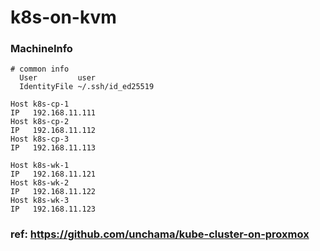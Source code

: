 # k8s-on-kvm

### MachineInfo
```
# common info
  User         user
  IdentityFile ~/.ssh/id_ed25519

Host k8s-cp-1
IP   192.168.11.111
Host k8s-cp-2
IP   192.168.11.112
Host k8s-cp-3
IP   192.168.11.113

Host k8s-wk-1
IP   192.168.11.121
Host k8s-wk-2
IP   192.168.11.122
Host k8s-wk-3
IP   192.168.11.123
```

### ref: https://github.com/unchama/kube-cluster-on-proxmox
